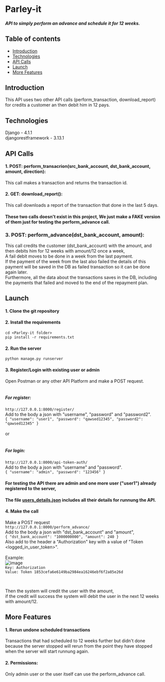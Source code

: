 # Parley-it
##### API to simply perform an advance and schedule it for 12 weeks.


## Table of contents
  * [Introduction](#introduction)
  * [Technologies](#technologies)
  * [API Calls](#api-calls)
  * [Launch](#launch)
  * [More Features](#more-features)

## Introduction
This API uses two other API calls (perform_transaction, download_report) for credits a customer an then debit him in 12 pays.


## Technologies
Django - 4.1.1 <br />
djangorestframework - 3.13.1


## API Calls
#### 1. POST: perform_transacrion(src_bank_account, dst_bank_account, amount, direction):
This call makes a transaction and returns the transaction id.

#### 2. GET: download_report():
This call downloads a report of the transaction that done in the last 5 days.

#### These two calls doesn't exist in this project, We just make a FAKE version of them just for testing the perform_advance call.

### 3. POST: perform_advance(dst_bank_account, amount):
This call credits the customer (dst_bank_account) with the amount, and then debits him for 12 weeks with amount/12 once a week,<br /> 
A fail debit moves to be done in a week from the last payment. <br />
If the payment of the week from the last also failed the details of this payment will be saved in the DB as failed transaction so it can be done again later.<br />
Furthermore, all the data about the transactions saves in the DB, including the payments that failed and moved to the end of the repayment plan.


## Launch
#### 1. Clone the git repository

#### 2. Install the requirements
 `cd <Parley-it folder>` <br />
  `pip install -r requirements.txt`

#### 2. Run the server
 `python manage.py runserver`
 
#### 3. Register/Login with existing user or admin
  Open Postman or any other API Platform and make a POST request.<br /><br />
 ##### For register: <br />
 `http://127.0.0.1:8000/register/` <br />
 Add to the body a json with "username", "password" and "password2". <br />
 `{
    "username": "user1",
    "password": "qawsed12345",
    "password2": "qawsed12345"
}`
 <br /><br /> or <br /><br />
 ##### For login: <br />
 `http://127.0.0.1:8000/api-token-auth/` <br />
  Add to the body a json with "username" and "password". <br />
  `{
    "username": "admin",
    "password": "123456"
}`
  
  #### For testing the API there are admin and one more user ("user1") already registered to the server, <br /> 
  #### The file [users_details.json](users_details.json) includes all their details for runnung the API.
  
#### 4. Make the call
  Make a POST request <br />
  `http://127.0.0.1:8000/perform_advance/` <br />
  Add to the body a json with "dst_bank_account" and "amount", <br />
  `{
    "dst_bank_account": "1000000000",
    "amount": 240
}` <br />
  Also add to the header a "Authorization" key with a value of "Token <logged_in_user_token>". <br /><br />
  Example: <br />
  ![image](https://user-images.githubusercontent.com/111747736/190264081-354a8407-46fb-45f1-a0e8-68cf105c61ae.png)
  <br />
  `Key: Authorization`<br />
  `Value: Token 1853cefa6e6149ba2984ea16246ebf6f2a85e26d`

 <br />
 
  Then the system will credit the user with the amount, <br />
  if the credit will success the system will debit the user in the next 12 weeks with amount/12.
 
 
## More Features
#### 1. Rerun undone scheduled transactions
  Transactions that had scheduled to 12 weeks further but didn't done because the server stopped will rerun from the point they have stopped when the server will start runnung again.

#### 2. Permissions:
  Only admin user or the user itself can use the perform_advance call.
